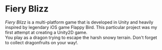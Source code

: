 <h1>Fiery Blizz</h1>
<p>
  <i> Fiery Blizz </i> is a multi-platform game that is developed in Unity and heavily inspired by legendary iOS game Flappy Bird. This particular project was my first attempt at creating a Unity2D game. <br> You play as a dragon trying to escape the harsh snowy terrain. Don't forget to collect dragonfruits on your way!.
</p>
